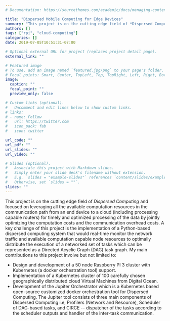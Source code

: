 ```yaml
---
# Documentation: https://sourcethemes.com/academic/docs/managing-content/

title: "Dispersed Mobile Computing for Edge Devices"
summary: "This project is on the cutting edge field of *Dispersed Computing* and focused on leveraging all the available computation resources in the communication path from an end device to a cloud."
authors: []
tags: ["rpi", "cloud-computing"]
categories: []
date: 2019-07-05T10:51:31-07:00

# Optional external URL for project (replaces project detail page).
external_link: ""

# Featured image
# To use, add an image named `featured.jpg/png` to your page's folder.
# Focal points: Smart, Center, TopLeft, Top, TopRight, Left, Right, BottomLeft, Bottom, BottomRight.
image:
  caption: ""
  focal_point: ""
  preview_only: false

# Custom links (optional).
#   Uncomment and edit lines below to show custom links.
# links:
# - name: Follow
#   url: https://twitter.com
#   icon_pack: fab
#   icon: twitter

url_code: ""
url_pdf: ""
url_slides: ""
url_video: ""

# Slides (optional).
#   Associate this project with Markdown slides.
#   Simply enter your slide deck's filename without extension.
#   E.g. `slides = "example-slides"` references `content/slides/example-slides.md`.
#   Otherwise, set `slides = ""`.
slides: ""
---
```


This project is on the cutting edge field of *Dispersed Computing* and focused on leveraging all the available computation resources in the communication path from an end device to a cloud (including processing capable routers) for timely and optimized processing of the data by jointly optimizing the computation costs and the communication overhead costs.  A key challenge of this project is the implementation of a Python-based dispersed computing system that would real-time monitor the network traffic and available computation capable node resources to optimally distribute the execution of a networked set of tasks which can be represented as a Directed Acyclic Graph (DAG) task graph. My main contributions to this project involve but not limited to:

* Design and development of a 50 node Raspberry PI 3 cluster with Kubernetes (a docker orchestration tool) support. 
* Implementation of a Kubernetes cluster of 100 carefully chosen geographically distributed cloud Virtual Machines from Digital Ocean.
* Development of the Jupiter Orchestrator which is a Kubernetes based open-source customized docker orchestration tool for Dispersed Computing. The Jupiter tool consists of three main components of Dispersed Computing i.e, Profilers (Network and Resource), Scheduler of DAG-based tasks, and CIRCE -- dispatcher of the tasks according to the scheduler outputs and handler of the inter-task communication. 
